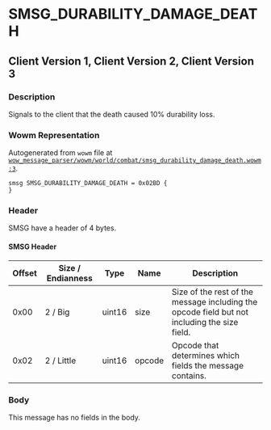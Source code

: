 # SMSG_DURABILITY_DAMAGE_DEATH

## Client Version 1, Client Version 2, Client Version 3

### Description

Signals to the client that the death caused 10% durability loss.

### Wowm Representation

Autogenerated from `wowm` file at [`wow_message_parser/wowm/world/combat/smsg_durability_damage_death.wowm:3`](https://github.com/gtker/wow_messages/tree/main/wow_message_parser/wowm/world/combat/smsg_durability_damage_death.wowm#L3).
```rust,ignore
smsg SMSG_DURABILITY_DAMAGE_DEATH = 0x02BD {
}
```
### Header

SMSG have a header of 4 bytes.

#### SMSG Header

| Offset | Size / Endianness | Type   | Name   | Description |
| ------ | ----------------- | ------ | ------ | ----------- |
| 0x00   | 2 / Big           | uint16 | size   | Size of the rest of the message including the opcode field but not including the size field.|
| 0x02   | 2 / Little        | uint16 | opcode | Opcode that determines which fields the message contains.|

### Body

This message has no fields in the body.

